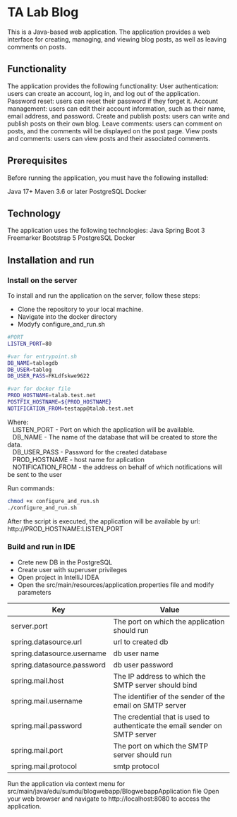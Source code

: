 # TA Lab Blog

This is a Java-based web application. The application provides a web interface for creating, managing, and viewing blog posts, as well as leaving comments on posts.

## Functionality
The application provides the following functionality:
User authentication: users can create an account, log in, and log out of the application.
Password reset: users can reset their password if they forget it.
Account management: users can edit their account information, such as their name, email address, and password.
Create and publish posts: users can write and publish posts on their own blog. 
Leave comments: users can comment on posts, and the comments will be displayed on the post page.
View posts and comments: users can view posts and their associated comments.

## Prerequisites
Before running the application, you must have the following installed:

Java 17+
Maven 3.6 or later
PostgreSQL
Docker
## Technology

The application uses the following technologies:
Java 
Spring Boot 3
Freemarker
Bootstrap 5
PostgreSQL
Docker

## Installation and run

### Install on the server
To install and run the application on the server, follow these steps:

- Clone the repository to your local machine.
- Navigate into the docker directory
- Modyfy configure_and_run.sh

```bash
#PORT
LISTEN_PORT=80 

#var for entrypoint.sh
DB_NAME=tablogdb
DB_USER=tablog
DB_USER_PASS=FKLdfskwe9622

#var for docker file
PROD_HOSTNAME=talab.test.net
POSTFIX_HOSTNAME=${PROD_HOSTNAME}
NOTIFICATION_FROM=testapp@talab.test.net
```
Where:<br />
&nbsp;&nbsp;&nbsp;LISTEN_PORT  - Port on which the application will be available.<br />
&nbsp;&nbsp;&nbsp;DB_NAME - The name of the database that will be created to store the data.<br />
&nbsp;&nbsp;&nbsp;DB_USER_PASS - Password for the created database<br />
&nbsp;&nbsp;&nbsp;PROD_HOSTNAME - host name for aplication<br />
&nbsp;&nbsp;&nbsp;NOTIFICATION_FROM - the address on behalf of which notifications will be sent to the user<br />

Run commands:
```bash
chmod +x configure_and_run.sh
./configure_and_run.sh
```
After the script is executed, the application will be available by url: http://PROD_HOSTNAME:LISTEN_PORT

### Build and run in IDE

- Crete new DB in the PostgreSQL
- Create user with superuser privileges
- Open project in IntelliJ IDEA
- Open the src/main/resources/application.properties file and modify parameters 


|Key| Value                                                                                 |
|---|---------------------------------------------------------------------------------------|
|server.port| The port on which the application should run                                          |
|spring.datasource.url| url to created db                                                                     |
|spring.datasource.username| db user name                                                                          |
|spring.datasource.password| db user password                                                                      |
|spring.mail.host| The IP address to which the SMTP server should bind                                   |
|spring.mail.username| The identifier of the sender of the email on SMTP server                              |
|spring.mail.password| The credential that is used to authenticate the email sender on SMTP server           |
|spring.mail.port| The port on which the SMTP server should run                                          |
|spring.mail.protocol| smtp protocol|


Run the  application via context menu for src/main/java/edu/sumdu/blogwebapp/BlogwebappApplication file
Open your web browser and navigate to http://localhost:8080 to access the application.

